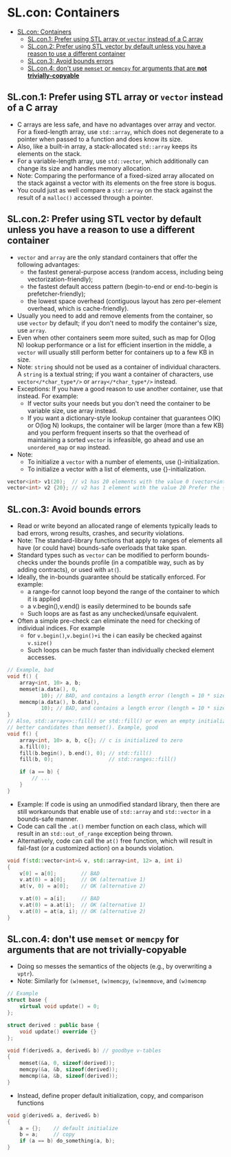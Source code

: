 # SL.con: Containers
- [SL.con: Containers](#slcon-containers)
  - [SL.con.1: Prefer using STL array or `vector` instead of a C array](#slcon1-prefer-using-stl-array-or-vector-instead-of-a-c-array)
  - [SL.con.2: Prefer using STL vector by default unless you have a reason to use a different container](#slcon2-prefer-using-stl-vector-by-default-unless-you-have-a-reason-to-use-a-different-container)
  - [SL.con.3: Avoid bounds errors](#slcon3-avoid-bounds-errors)
  - [SL.con.4: don't use `memset` or `memcpy` for arguments that are **not trivially-copyable**](#slcon4-dont-use-memset-or-memcpy-for-arguments-that-are-not-trivially-copyable)


## SL.con.1: Prefer using STL array or `vector` instead of a C array
- C arrays are less safe, and have no advantages over array and vector. For a fixed-length array, use `std::array`, which does not degenerate to a pointer when passed to a function and does know its size.
- Also, like a built-in array, a stack-allocated `std::array` keeps its elements on the stack.
- For a variable-length array, use `std::vector`, which additionally can change its size and handles memory allocation.
- Note:  Comparing the performance of a fixed-sized array allocated on the stack against a vector with its elements on the free store is bogus.
- You could just as well compare a `std::array` on the stack against the result of a `malloc()` accessed through a pointer.


## SL.con.2: Prefer using STL vector by default unless you have a reason to use a different container
- `vector` and `array` are the only standard containers that offer the following advantages:
  - the fastest general-purpose access (random access, including being vectorization-friendly);
  - the fastest default access pattern (begin-to-end or end-to-begin is prefetcher-friendly);
  - the lowest space overhead (contiguous layout has zero per-element overhead, which is cache-friendly).
- Usually you need to add and remove elements from the container, so use `vector` by default; if you don't need to modify the container's size, use `array`.
- Even when other containers seem more suited, such as map for O(log N) lookup performance or a list for efficient insertion in the middle, a `vector` will usually still perform better for containers up to a few KB in size.
- Note: `string` should not be used as a container of individual characters. A `string` is a textual string; if you want a container of characters, use `vector</*char_type*/>` or `array</*char_type*/>` instead.
- Exceptions: If you have a good reason to use another container, use that instead. For example:
  - If vector suits your needs but you don't need the container to be variable size, use array instead.
  - If you want a dictionary-style lookup container that guarantees O(K) or O(log N) lookups, the container will be larger (more than a few KB) and you perform frequent inserts so that the overhead of maintaining a sorted `vector` is infeasible, go ahead and use an `unordered_map` or `map` instead.
- Note:
  - To initialize a `vector` with a number of elements, use ()-initialization.
  - To initialize a vector with a list of elements, use {}-initialization.
```cpp
vector<int> v1(20);  // v1 has 20 elements with the value 0 (vector<int>{})
vector<int> v2 {20}; // v2 has 1 element with the value 20 Prefer the {}-initializer syntax.
```

## SL.con.3: Avoid bounds errors
- Read or write beyond an allocated range of elements typically leads to bad errors, wrong results, crashes, and security violations.
- Note: The standard-library functions that apply to ranges of elements all have (or could have) bounds-safe overloads that take span.
- Standard types such as `vector` can be modified to perform bounds-checks under the bounds profile (in a compatible way, such as by adding contracts), or used with `at(`).
- Ideally, the in-bounds guarantee should be statically enforced. For example:
  - a range-for cannot loop beyond the range of the container to which it is applied
  - a v.begin(),v.end() is easily determined to be bounds safe
  - Such loops are as fast as any unchecked/unsafe equivalent.
- Often a simple pre-check can eliminate the need for checking of individual indices. For example
  - for `v.begin()`,`v.begin()+i` the i can easily be checked against `v.size()`
  - Such loops can be much faster than individually checked element accesses.

```cpp
// Example, bad
void f() {
    array<int, 10> a, b;
    memset(a.data(), 0,
           10); // BAD, and contains a length error (length = 10 * sizeof(int))
    memcmp(a.data(), b.data(),
           10); // BAD, and contains a length error (length = 10 * sizeof(int))
}
// Also, std::array<>::fill() or std::fill() or even an empty initializer are
// better candidates than memset(). Example, good
void f() {
    array<int, 10> a, b, c{}; // c is initialized to zero
    a.fill(0);
    fill(b.begin(), b.end(), 0); // std::fill()
    fill(b, 0);                  // std::ranges::fill()

    if (a == b) {
        // ...
    }
}
```
- Example: If code is using an unmodified standard library, then there are still workarounds that enable use of `std::array` and `std::vector` in a bounds-safe manner.
- Code can call the `.at()` member function on each class, which will result in an `std::out_of_range` exception being thrown.
- Alternatively, code can call the `at()` free function, which will result in fail-fast (or a customized action) on a bounds violation.

```cpp
void f(std::vector<int>& v, std::array<int, 12> a, int i)
{
    v[0] = a[0];        // BAD
    v.at(0) = a[0];     // OK (alternative 1)
    at(v, 0) = a[0];    // OK (alternative 2)

    v.at(0) = a[i];     // BAD
    v.at(0) = a.at(i);  // OK (alternative 1)
    v.at(0) = at(a, i); // OK (alternative 2)
}
```

## SL.con.4: don't use `memset` or `memcpy` for arguments that are **not trivially-copyable**
- Doing so messes the semantics of the objects (e.g., by overwriting a `vptr`).
- Note: Similarly for `(w)memset`, `(w)memcpy`, `(w)memmove`, and `(w)memcmp`

```cpp
// Example
struct base {
    virtual void update() = 0;
};

struct derived : public base {
    void update() override {}
};

void f(derived& a, derived& b) // goodbye v-tables
{
    memset(&a, 0, sizeof(derived));
    memcpy(&a, &b, sizeof(derived));
    memcmp(&a, &b, sizeof(derived));
}
```
- Instead, define proper default initialization, copy, and comparison functions
```cpp
void g(derived& a, derived& b)
{
    a = {};    // default initialize
    b = a;     // copy
    if (a == b) do_something(a, b);
}
```
